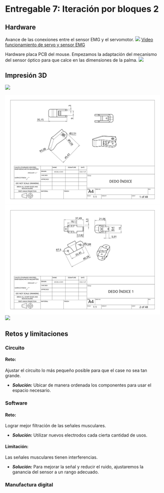 # Entregable 7: Iteración por bloques 2
## Hardware
Avance de las conexiones entre el sensor EMG y el servomotor.
![](https://github.com/micaelaacc/Proyecto_FunBio/blob/842eb8379e96633725384322a0d9b89cb4e70b97/Im%C3%A1genes/Hardware2.jpg)
[Video funcionamiento de servo y sensor EMG](https://drive.google.com/file/d/1cwhI2KJpRrJyVz5lBFUIOB9XxuT7I9tZ/view?usp=sharing)

Hardware placa PCB del mouse. Empezamos la adaptación del mecanismo del sensor óptico para que calce en las dimensiones de la palma.
![](https://github.com/micaelaacc/Proyecto_FunBio/blob/c487ae3267b23edf00c3cd3a259980846c9c5f51/Im%C3%A1genes/HardwarePalmaInterior.jpg)

## Impresión 3D
![](https://github.com/micaelaacc/Proyecto_FunBio/blob/8cb2542a68fa7bcb0d58521f674f7ac5b8d17723/Im%C3%A1genes/ImpresionVista1.jpg)

![](https://github.com/micaelaacc/Proyecto_FunBio/blob/550ef26d264d8e259244b339956bc6e2ccc7eade/Im%C3%A1genes/D.%20%C3%8DNDICE%200.png)
![](https://github.com/micaelaacc/Proyecto_FunBio/blob/550ef26d264d8e259244b339956bc6e2ccc7eade/Im%C3%A1genes/D.%20%C3%8DNDICE%201.png
)
![](https://github.com/micaelaacc/Proyecto_FunBio/blob/550ef26d264d8e259244b339956bc6e2ccc7eade/Im%C3%A1genes/PALMA%20INTERIOR.png)
![]()


## Retos y limitaciones
### Circuito
#### Reto: 
Ajustar el circuito lo más pequeño posible para que el case no sea tan grande.
- ***Solución:*** Ubicar de manera ordenada los componentes para usar el espacio necesario.
### Software
#### Reto:
Lograr mejor filtración de las señales musculares.
- ***Solución:*** Utilizar nuevos electrodos cada cierta cantidad de usos.
#### Limitación: 
Las señales musculares tienen interferencias.
- ***Solución:*** Para mejorar la señal y reducir el ruido, ajustaremos la ganancia del sensor a un rango adecuado.

### Manufactura digital
